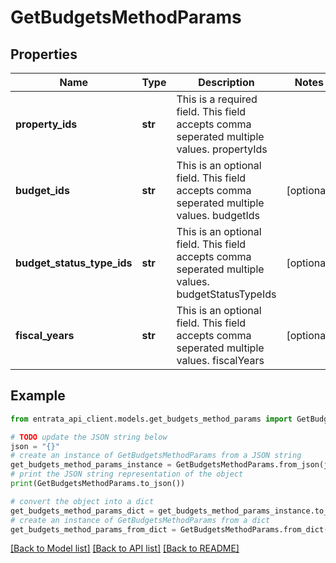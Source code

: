 # GetBudgetsMethodParams


## Properties

Name | Type | Description | Notes
------------ | ------------- | ------------- | -------------
**property_ids** | **str** | This is a required field. This field accepts comma seperated multiple values. propertyIds | 
**budget_ids** | **str** | This is an optional field. This field accepts comma seperated multiple values. budgetIds | [optional] 
**budget_status_type_ids** | **str** | This is an optional field. This field accepts comma seperated multiple values. budgetStatusTypeIds | [optional] 
**fiscal_years** | **str** | This is an optional field. This field accepts comma seperated multiple values. fiscalYears | [optional] 

## Example

```python
from entrata_api_client.models.get_budgets_method_params import GetBudgetsMethodParams

# TODO update the JSON string below
json = "{}"
# create an instance of GetBudgetsMethodParams from a JSON string
get_budgets_method_params_instance = GetBudgetsMethodParams.from_json(json)
# print the JSON string representation of the object
print(GetBudgetsMethodParams.to_json())

# convert the object into a dict
get_budgets_method_params_dict = get_budgets_method_params_instance.to_dict()
# create an instance of GetBudgetsMethodParams from a dict
get_budgets_method_params_from_dict = GetBudgetsMethodParams.from_dict(get_budgets_method_params_dict)
```
[[Back to Model list]](../README.md#documentation-for-models) [[Back to API list]](../README.md#documentation-for-api-endpoints) [[Back to README]](../README.md)



